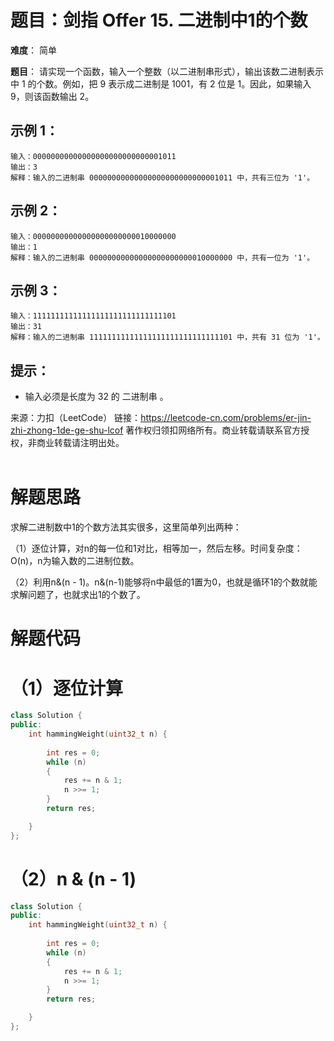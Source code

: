 # 题目：剑指 Offer 15. 二进制中1的个数
**难度**： 简单

**题目**：
请实现一个函数，输入一个整数（以二进制串形式），输出该数二进制表示中 1 的个数。例如，把 9 表示成二进制是 1001，有 2 位是 1。因此，如果输入 9，则该函数输出 2。





## 示例 1：

```
输入：00000000000000000000000000001011
输出：3
解释：输入的二进制串 00000000000000000000000000001011 中，共有三位为 '1'。
```

## 示例 2：

```
输入：00000000000000000000000010000000
输出：1
解释：输入的二进制串 00000000000000000000000010000000 中，共有一位为 '1'。
```

## 示例 3：

```
输入：11111111111111111111111111111101
输出：31
解释：输入的二进制串 11111111111111111111111111111101 中，共有 31 位为 '1'。
```

## 提示：

- 输入必须是长度为 32 的 二进制串 。



来源：力扣（LeetCode）
链接：https://leetcode-cn.com/problems/er-jin-zhi-zhong-1de-ge-shu-lcof
著作权归领扣网络所有。商业转载请联系官方授权，非商业转载请注明出处。
<br>
<br>

# 解题思路
求解二进制数中1的个数方法其实很多，这里简单列出两种：

（1）逐位计算，对n的每一位和1对比，相等加一，然后左移。时间复杂度：O(n)，n为输入数的二进制位数。

（2）利用n&(n - 1)。n&(n-1)能够将n中最低的1置为0，也就是循环1的个数就能求解问题了，也就求出1的个数了。

# 解题代码

# （1）逐位计算


```cpp
class Solution {
public:
    int hammingWeight(uint32_t n) {
        
        int res = 0;
        while (n)
        {
            res += n & 1;
            n >>= 1;
        }
        return res;

    }
};
```

# （2）n & (n - 1)


```cpp
class Solution {
public:
    int hammingWeight(uint32_t n) {
        
        int res = 0;
        while (n)
        {
            res += n & 1;
            n >>= 1;
        }
        return res;

    }
};
```

